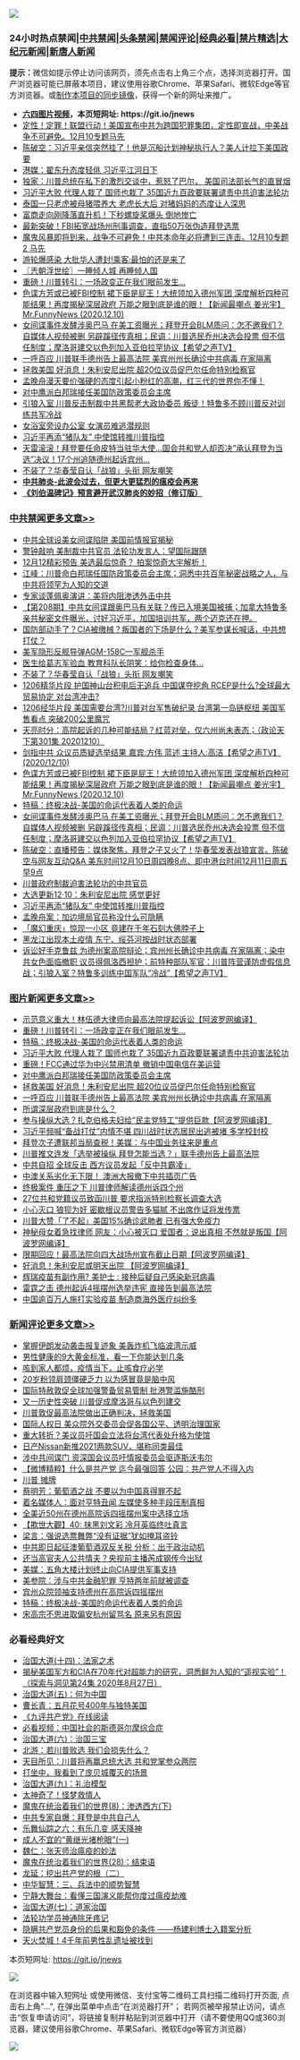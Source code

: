 ![](https://raw.githubusercontent.com/fqnews/bnews/master/64photo/fqnews-qr.jpg)

<div id="tt">
<h3>24小时热点禁闻|<a href="#%E4%B8%AD%E5%85%B1%E7%A6%81%E9%97%BB%E6%9B%B4%E5%A4%9A%E6%96%87%E7%AB%A0">中共禁闻</a>|<a href="#%E5%9B%BE%E7%89%87%E6%96%B0%E9%97%BB%E6%9B%B4%E5%A4%9A%E6%96%87%E7%AB%A0">头条禁闻</a>|<a href="#%E6%96%B0%E9%97%BB%E8%AF%84%E8%AE%BA%E6%9B%B4%E5%A4%9A%E6%96%87%E7%AB%A0">禁闻评论|<a href="#%E5%BF%85%E7%9C%8B%E7%BB%8F%E5%85%B8%E5%A5%BD%E6%96%87">经典必看|<a href="/video.md#%E7%A6%81%E7%89%87%E7%B2%BE%E9%80%89">禁片精选</a>|<a href="https://github.com/fqnews/djy/blob/master/gb/nf1351518.md#1">大纪元新闻</a>|<a href="https://github.com/fqnews/ntdtv/blob/master/gb/prog204.md#1">新唐人新闻</a></h3>
<div><b>提示：</b>微信如提示停止访问该网页，须先点击右上角三个点，选择浏览器打开。国产浏览器可能已屏蔽本项目，建议使用谷歌Chrome、苹果Safari、微软Edge等官方浏览器。或<a href="https://github.com/fqnews/bnews/blob/master/%E5%88%B6%E4%BD%9Cgit%E7%A6%81%E9%97%BB%E9%95%9C%E5%83%8F.md">制作本项目的同步镜像</a>，获得一个新的网址来推广。</div>
<ul>
<li><b><a href="http://d1.bdrive.tk/64.mp4" target="_blank">六四图片视频</a>，本页短网址: https://git.io/jnews</b></li>
<li><a href="/bannedvideo/20201211/1445473.md">定性！定罪！联盟行动！美国宣布中共为跨国犯罪集团，定性即宣战，中美战争不可避免。12月10专题马先</a></li>
<li><a href="/cbnews/20201210/1445390.md">陈破空：习近平亲信突然挂了！他是沉船计划神秘执行人？美人计拉下美国政要</a></li>
<li><a href="/comments/20201210/1445329.md">港媒：翟东升态度轻佻 习近平江河日下</a></li>
<li><a href="/cnnews/20201211/1445566.md">独家：川普总统在私下的激烈交谈中，惹怒了巴尔， 美国司法部长气的直冒烟</a></li>
<li><a href="/topimagenews/20201211/1445632.md">习近平大败 代理人栽了 国师也栽了 35国近九百政要联署谴责中共迫害法轮功</a></li>
<li><a href="/funmedia/20201211/1445584.md">泰国一只老虎被母猪喂养大 老虎长大后 对猪妈妈的态度让人深思</a></li>
<li><a href="/worldnews/20201211/1445541.md">富商走向刚降落直升机！下秒螺旋桨爆头 倒地惨亡</a></li>
<li><a href="/cnnews/20201210/1445381.md">最新突破！FBI拓宽战场州刑事调查，直指50万张伪造拜登选票</a></li>
<li><a href="/bannedvideo/20201210/1445400.md">魔鬼风暴即将到来，战争不可避免！中共本命年必将遭到三连击。12月10专题2 马先</a></li>
<li><a href="/worldnews/20201211/1445557.md">游轮爆感染 大批华人遭封!乘客:最怕的还是来了</a></li>
<li><a href="/ssgc/20201211/1445547.md">〖兲朝浮世绘〗一睡倾人城 再睡倾人国</a></li>
<li><a href="/topimagenews/20201211/1445730.md">重磅！川普转引：一场政变正在我们眼前发生...</a></li>
<li><a href="/cbnews/20201211/1445652.md">色谍方芳或已被FBI控制 裙下臣是屁王！大统领加入德州军团 深度解析四种可能结果！再度揭秘深层政府 万能之眼到底是谁的眼！【新闻最嘲点 姜光宇】Mr.FunnyNews (2020.12.10)‬</a></li>
<li><a href="/cbnews/20201211/1445606.md">女间谍事件发酵涉奥巴马 在美工资曝光；拜登开会BLM质问：怎不邀我们？自媒体人视频被删 另辟蹊径传真相；民调：川普选民乔州决选会投票 但不信任制度；摩洛哥建交以色列加入亚伯拉罕协议【希望之声TV】</a></li>
<li><a href="/topimagenews/20201210/1445358.md">一呼百应 川普联手德州告上最高法院 美宾州州长确诊中共病毒 在家隔离</a></li>
<li><a href="/topimagenews/20201210/1445461.md">拯救美国 好消息！朱利安尼出院 超20位议员促巴尔任命特别检察官</a></li>
<li><a href="/bannedvideo/20201211/1445465.md">孟晚舟漫天要价强硬的态度引起小粉红的高潮，红三代的世界你不懂！</a></li>
<li><a href="/topimagenews/20201211/1445525.md">对中鹰派白邦瑞接任美国防政策委员会主席</a></li>
<li><a href="/cnnews/20201211/1445528.md">引狼入室 川普反击制裁中共黑帮老大政协委员 叛徒！特鲁多不顾川普反对训练共军冷战</a></li>
<li><a href="/lifebaike/20201211/1445621.md">女浴室旁设办公室 女演员难逃潜规则</a></li>
<li><a href="/cbnews/20201211/1445555.md">习近平再添“猪队友” 中使馆转推川普指控</a></li>
<li><a href="/worldnews/usa/20201211/1445501.md">天雷滚滚！拜登要任命皮特当驻华大使…国会共和党人却否决“承认拜登为当选”决议！17个州追随德州起诉宾州…</a></li>
<li><a href="/cbnews/20201211/1445713.md">不装了？华春莹自认「战狼」头衔 网友嘲笑</a></li>
<li><b><a href="/comments/20200211/1275071.md" target="_blank">中共肺炎-此波会过去，但更大更猛烈的瘟疫会再来</a></b></li>
<li><b><a href="/comments/20200207/1272816.md" target="_blank">《刘伯温碑记》预言避开武汉肺炎的妙招（修订版）</a></b></li>
</ul>
</div>

<div class="catlist">
<h3><a href="/cbnews/" target="_blank">中共禁闻</a><span><a href="/cbnews/" target="_blank" rel="nofollow">更多文章>></a></span></h3>
<ul>
<li><a href="/cbnews/20201211/1445869.md" target="_blank">中共全球设美女间谍陷阱 美国前情报官揭秘</a></li>
<li><a href="/cbnews/20201211/1445861.md" target="_blank">警钟敲响 美制裁中共官员 法轮功发言人：望国际跟随</a></li>
<li><a href="/cbnews/20201211/1445847.md" target="_blank">12月12精彩预告  美选最后惊奇？ 拍案惊奇大宇解析！</a></li>
<li><a href="/cbnews/20201211/1445829.md" target="_blank">江峰：川普命白邦瑞任国防政策委员会主席；洞悉中共百年秘密战略之人，与中共将领罕为人知的交道</a></li>
<li><a href="/cbnews/20201211/1445816.md" target="_blank">专家谈蓬佩奥演讲：美将内阻渗透外击中共</a></li>
<li><a href="/cbnews/20201211/1445804.md" target="_blank">【第208期】中共女间谍跟奥巴马有关联？传已入境美国被捕；加拿大特鲁多亲共秘密文件曝光，讨好习近平，加国培训共军，两个迈克还在押。</a></li>
<li><a href="/cbnews/20201211/1445787.md" target="_blank">国防部动手了？CIA被缴械？叛国者的下场是什么？美军参谋长喊话，中共想打仗？</a></li>
<li><a href="/cbnews/20201211/1445785.md" target="_blank">美军隐形反舰导弹AGM-158C—军舰杀手</a></li>
<li><a href="/cbnews/20201211/1445731.md" target="_blank">医生给葛志军验血 教育科队长阴笑：给你检查身体…</a></li>
<li><a href="/cbnews/20201211/1445713.md" target="_blank">不装了？华春莹自认「战狼」头衔 网友嘲笑</a></li>
<li><a href="/cbnews/20201211/1445704.md" target="_blank">1206精华片段 护国神山台积电后无追兵  中国谋夺挖角  RCEP是什么?全球最大贸易协定 对台湾冲击?</a></li>
<li><a href="/cbnews/20201211/1445703.md" target="_blank">1206经华片段  美国需要台湾?川普对台军售破纪录 台湾第一岛链枢纽 美国军售看点 突破200公里魔咒</a></li>
<li><a href="/cbnews/20201211/1445667.md" target="_blank">天亮时分：高院起诉的几种可能结局？红蓝对垒，仅六州尚未表态；（政论天下第301集 20201210）</a></li>
<li><a href="/cbnews/20201211/1445654.md" target="_blank">剑指中共  众议员质疑选举结果   嘉宾:方伟 蓝述 主持人:高洁【希望之声TV】(2020/12/10)</a></li>
<li><a href="/cbnews/20201211/1445652.md" target="_blank">色谍方芳或已被FBI控制 裙下臣是屁王！大统领加入德州军团 深度解析四种可能结果！再度揭秘深层政府 万能之眼到底是谁的眼！【新闻最嘲点 姜光宇】Mr.FunnyNews (2020.12.10)‬</a></li>
<li><a href="/comments/20201211/1445650.md" target="_blank">特稿：终极决战-美国的命运代表着人类的命运</a></li>
<li><a href="/cbnews/20201211/1445606.md" target="_blank">女间谍事件发酵涉奥巴马 在美工资曝光；拜登开会BLM质问：怎不邀我们？自媒体人视频被删 另辟蹊径传真相；民调：川普选民乔州决选会投票 但不信任制度；摩洛哥建交以色列加入亚伯拉罕协议【希望之声TV】</a></li>
<li><a href="/cbnews/20201211/1445605.md" target="_blank">陈破空：直播预告：媒体聚焦，拜登之子又火了！华春莹发表战狼宣言。陈破空与网友互动Q&amp;A 美东时间12月10日周四晚8点、即中港台时间12月11日周五早9点</a></li>
<li><a href="/cbnews/20201211/1445571.md" target="_blank">川普政府制裁迫害法轮功的中共官员</a></li>
<li><a href="/cbnews/20201211/1445561.md" target="_blank">大选更新12·10：朱利安尼出院 感觉更好</a></li>
<li><a href="/cbnews/20201211/1445555.md" target="_blank">习近平再添“猪队友” 中使馆转推川普指控</a></li>
<li><a href="/cbnews/20201211/1445554.md" target="_blank">孟晚舟案：加边境局官员称没什么可隐瞒</a></li>
<li><a href="/cbnews/20201211/1445553.md" target="_blank">「魔幻重庆」惊现一小区 竟建在千年石刻大佛脖子上</a></li>
<li><a href="/cbnews/20201211/1445552.md" target="_blank">黑龙江出现本土疫情 东宁、绥芬河按战时状态部署</a></li>
<li><a href="/cbnews/20201211/1445507.md" target="_blank">诉讼好手克鲁兹 为德州案高院辩论；宾州州长确诊中共病毒 在家隔离；染中共女色面临撤职  议员得佩洛西袒护；前特种部队军官：川普阵营谨防虚假信息战；引狼入室？特鲁多训练中国军队“冷战”【希望之声TV】</a></li>

</ul>
</div>
<div class="catlist">
<h3><a href="/topimagenews/" target="_blank">图片新闻</a><span><a href="/topimagenews/" target="_blank" rel="nofollow">更多文章>></a></span></h3>
<ul>
<li><a href="/topimagenews/20201211/1445830.md" target="_blank">示范意义重大！林伍德大律师向最高法院提起诉讼【阿波罗网编译】</a></li>
<li><a href="/topimagenews/20201211/1445730.md" target="_blank">重磅！川普转引：一场政变正在我们眼前发生&#8230;</a></li>
<li><a href="/comments/20201211/1445650.md" target="_blank">特稿：终极决战-美国的命运代表着人类的命运</a></li>
<li><a href="/topimagenews/20201211/1445632.md" target="_blank">习近平大败 代理人栽了 国师也栽了 35国近九百政要联署谴责中共迫害法轮功</a></li>
<li><a href="/topimagenews/20201211/1445607.md" target="_blank">重磅！FCC通过华为中兴禁用清单 撤销中国电信在美运营</a></li>
<li><a href="/topimagenews/20201211/1445525.md" target="_blank">对中鹰派白邦瑞接任美国防政策委员会主席</a></li>
<li><a href="/topimagenews/20201210/1445461.md" target="_blank">拯救美国 好消息！朱利安尼出院 超20位议员促巴尔任命特别检察官</a></li>
<li><a href="/topimagenews/20201210/1445358.md" target="_blank">一呼百应 川普联手德州告上最高法院 美宾州州长确诊中共病毒 在家隔离</a></li>
<li><a href="/topimagenews/20201210/1445210.md" target="_blank">所谓深层政府到底是什么？</a></li>
<li><a href="/topimagenews/20201210/1445168.md" target="_blank">参与操纵大选？扎克伯格夫妇给“民主党特工”提供巨款【阿波罗网编译】</a></li>
<li><a href="/topimagenews/20201210/1445098.md" target="_blank">习近平频喊“备战打仗”内情不堪 四川战时状态居民出逃被堵 多学校封校</a></li>
<li><a href="/topimagenews/20201210/1445083.md" target="_blank">拜登次子遭联邦当局查税！美媒：与中国业务往来是重点</a></li>
<li><a href="/topimagenews/20201210/1445054.md" target="_blank">川普推文连发「选举被操纵 拜登怎能当选？」联手德州告上最高法院</a></li>
<li><a href="/topimagenews/20201210/1445053.md" target="_blank">中共自招 全球反击 西方议员发起「反中共霸凌」</a></li>
<li><a href="/topimagenews/20201210/1444980.md" target="_blank">中澳关系劣化无下限！ 澳洲大报撤下中共插页广告</a></li>
<li><a href="/topimagenews/20201210/1444979.md" target="_blank">终极案件 重压之下 川普律师解读德州诉四个州</a></li>
<li><a href="/topimagenews/20201210/1444978.md" target="_blank">27位共和党籍议员致函川普 要求指派特别检察长调查大选</a></li>
<li><a href="/topimagenews/20201210/1444959.md" target="_blank">小心灭口 狼狈为奸 密歇根议员警告多猫腻 不出席作证将发传票</a></li>
<li><a href="/topimagenews/20201210/1444958.md" target="_blank">川普大赞「了不起」美国15%确诊武肺者 已有强大免疫力</a></li>
<li><a href="/topimagenews/20201209/1444602.md" target="_blank">神秘母女着急找律师 网友：小心被灭口 爱国者：说出真相 不然就是叛国【阿波罗网编译】</a></li>
<li><a href="/topimagenews/20201209/1444582.md" target="_blank">限期回应！最高法院向四大战场州宣布截止日期【阿波罗网编译】</a></li>
<li><a href="/topimagenews/20201209/1444542.md" target="_blank">好消息！朱利安尼或明天出院 【阿波罗网编译】</a></li>
<li><a href="/topimagenews/20201209/1444375.md" target="_blank">辉瑞疫苗有副作用? 美护士 : 接种后疑自己感染新冠病毒</a></li>
<li><a href="/topimagenews/20201209/1444374.md" target="_blank">雷霆之击 德州起诉4摇摆州选举违宪 直接告到最高法院</a></li>
<li><a href="/topimagenews/20201209/1444363.md" target="_blank">中国逾百万人施打实验疫苗 制造商海外医疗纠纷多</a></li>

</ul>
</div>
<div class="catlist">
<h3><a href="/comments/" target="_blank">新闻评论</a><span><a href="/comments/" target="_blank" rel="nofollow">更多文章>></a></span></h3>
<ul>
<li><a href="/comments/20201211/1445846.md" target="_blank">掌握伊朗发动袭击报复迹象 美轰炸机飞临波湾示威</a></li>
<li><a href="/comments/20201211/1445845.md" target="_blank">男性健康的9大黄金标准，看一下你能达到几条</a></li>
<li><a href="/comments/20201211/1445844.md" target="_blank">咳到家人都烦，疫情当下，止咳食疗必学</a></li>
<li><a href="/comments/20201211/1445843.md" target="_blank">20岁粉领肩颈僵硬乏力 以为感冒竟是脑中风</a></li>
<li><a href="/comments/20201211/1445827.md" target="_blank">国际特赦敦促全球加强警备贸易管制 批港警滥施酷刑</a></li>
<li><a href="/comments/20201211/1445814.md" target="_blank">又一历史性突破 川普促成摩洛哥与以色列建交</a></li>
<li><a href="/comments/20201211/1445788.md" target="_blank">川普敦促最高法院做出正确判决，拯救美国</a></li>
<li><a href="/comments/20201211/1445777.md" target="_blank">国际人权日 美众院外交委员会促各国公平、透明治理国家</a></li>
<li><a href="/comments/20201211/1445776.md" target="_blank">重大转折？美议员吁国会立法将台湾代表处升格为使馆</a></li>
<li><a href="/comments/20201211/1445765.md" target="_blank">日产Nissan新推2021两款SUV，堪称同类最佳</a></li>
<li><a href="/comments/20201211/1445744.md" target="_blank">涉中共间谍门 资深国会议员吁情报委员会驱逐斯沃韦尔</a></li>
<li><a href="/comments/20201211/1445736.md" target="_blank">【微博精粹】什么是共产党 迄今最强回答 公园：共产党人不得入内</a></li>
<li><a href="/comments/20201211/1445716.md" target="_blank">川普 摊牌</a></li>
<li><a href="/comments/20201211/1445715.md" target="_blank">蔡明芳：葡萄酒之战 不要以为中国真得罪不起</a></li>
<li><a href="/comments/20201211/1445701.md" target="_blank">着名媒体人：面对亨特丑闻 左媒使多种手段压制真相</a></li>
<li><a href="/comments/20201211/1445700.md" target="_blank">全美近50州在德州高院诉四摇摆州案中选择立场</a></li>
<li><a href="/comments/20201211/1445696.md" target="_blank">【欺世大觀】40: 抹黑刘文彩 冷月英临终吐真言</a></li>
<li><a href="/comments/20201211/1445695.md" target="_blank">梁言：强说选票舞弊“没有证据”犹如掩耳盗铃</a></li>
<li><a href="/comments/20201211/1445680.md" target="_blank">中共即日起征澳葡萄酒双反关税 分析：出于政治动机</a></li>
<li><a href="/comments/20201211/1445665.md" target="_blank">还当高官夫人公共情夫？央视前主播芮成钢传今出狱</a></li>
<li><a href="/comments/20201211/1445664.md" target="_blank">美媒：五角大楼计划终止向CIA提供军事支持</a></li>
<li><a href="/comments/20201211/1445663.md" target="_blank">美参院：涉与中共金融犯罪 亨特两年前就被调查</a></li>
<li><a href="/comments/20201211/1445662.md" target="_blank">宾州众院领袖支持德州在高院诉四摇摆州</a></li>
<li><a href="/comments/20201211/1445650.md" target="_blank">特稿：终极决战-美国的命运代表着人类的命运</a></li>
<li><a href="/comments/20201211/1445645.md" target="_blank">宋高宗不思进取偏安杭州留骂名 原来另有原因</a></li>

</ul>
</div>

<div class="catlist">
<h3>必看经典好文</h3>
<ul>
<li><a href="/cbnews/20180320/916962.md" target="_blank">治国大道(十四)：法家之术</a></li>
<li><a href="/cbnews/20200828/1386804.md" target="_blank">揭秘美国军方和CIA在70年代对超能力的研究，洞悉鲜为人知的“遥视实验”！（探索与洞见第24集 2020年8月27日）</a></li>
<li><a href="/cbnews/20180311/913065.md" target="_blank">治国大道(五)：何为中国</a></li>
<li><a href="/comments/20200713/1359796.md" target="_blank">曹长青：五月花号400年与独特美国</a></li>
<li><a href="/bookonline/20131116/201057.md" target="_blank">《九评共产党》在线阅读</a></li>
<li><a href="/comments/20200806/1375443.md" target="_blank">必看视频：中国社会的斯德哥尔摩综合症</a></li>
<li><a href="/cbnews/20180312/913459.md" target="_blank">治国大道(六)：治国三宝</a></li>
<li><a href="/comments/20201112/1430018.md" target="_blank">北游：若川普败选 我们会损失什么？</a></li>
<li><a href="/comments/20200816/1381118.md" target="_blank">天目所见：川普将再赢总统大选 共和党掌参众两院</a></li>
<li><a href="/comments/20201015/1414242.md" target="_blank">打坐中，我看到了庞贝城覆灭的场景</a></li>
<li><a href="/cbnews/20180315/914943.md" target="_blank">治国大道(九)：礼治模型</a></li>
<li><a href="/ccpdope/20200907/1392129.md" target="_blank">太神奇了！怪梦救情人</a></li>
<li><a href="/topimagenews/20180527/948714.md" target="_blank">魔鬼在统治着我们的世界(8)：渗透西方(下)</a></li>
<li><a href="/cbnews/20201202/1440704.md" target="_blank">中共专家自爆：拜登是中共自己人</a></li>
<li><a href="/tculture/20190101/792146.md" target="_blank">乐舞仙踪之六：有乐几变 感天降神</a></li>
<li><a href="/lifebaike/20200527/1334909.md" target="_blank">成人不宜的“黄继光堵枪眼”(一)</a></li>
<li><a href="/comments/20200224/1282494.md" target="_blank">魏仁：张天师治瘟疫的妙法</a></li>
<li><a href="/comments/20181228/1054609.md" target="_blank">魔鬼在统治着我们的世界(28)：结束语</a></li>
<li><a href="/comments/20200928/1404653.md" target="_blank">龙延：挖出共产党的根（二）</a></li>
<li><a href="/comments/20200605/783248.md" target="_blank">中华智慧：三、兵法中的顺势智慧</a></li>
<li><a href="/comments/20200527/1273654.md" target="_blank">宁静大舞台：看懂三国演义能帮你度过瘟疫劫难</a></li>
<li><a href="/cbnews/20190424/913985.md" target="_blank">治国大道(七)：道家治国</a></li>
<li><a href="/health/20170626/780263.md" target="_blank">法轮功学员神通除牙疼记</a></li>
<li><a href="/comments/20201010/1411228.md" target="_blank">隐瞒共产党员身份的后果和豁免的条件 ——杨建利博士入籍案分析</a></li>
<li><a href="/ccpdope/20181219/1049286.md" target="_blank">天火焚城！4千年前男性乱遗址被找到</a></li>

</ul>
</div>

本页短网址: https://git.io/jnews

![](https://raw.githubusercontent.com/fqnews/bnews/master/64photo/fqnews-qr.jpg)

在浏览器中输入短网址 或使用微信、支付宝等二维码工具扫描二维码打开页面, 点击右上角"...", 在弹出菜单中点击“在浏览器打开”； 若网页被举报禁止访问，请点击“恢复申请访问”，将链接复制并粘贴到浏览器中打开（请不要使用QQ或360浏览器，建议使用谷歌Chrome、苹果Safari、微软Edge等官方浏览器）

![](https://raw.githubusercontent.com/fqnews/bnews/master/64photo/wx.jpg)